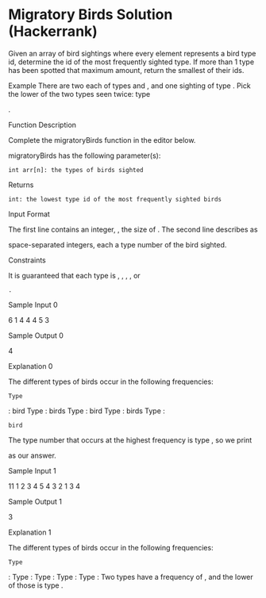 # Migratory Birds Solution (Hackerrank)


Given an array of bird sightings where every element represents a bird type id, determine the id of the most frequently sighted type. If more than 1 type has been spotted that maximum amount, return the smallest of their ids.

Example
There are two each of types and , and one sighting of type . Pick the lower of the two types seen twice: type

.

Function Description

Complete the migratoryBirds function in the editor below.

migratoryBirds has the following parameter(s):

    int arr[n]: the types of birds sighted

Returns

    int: the lowest type id of the most frequently sighted birds

Input Format

The first line contains an integer,
, the size of .
The second line describes as

space-separated integers, each a type number of the bird sighted.

Constraints

It is guaranteed that each type is , , , , or

    .

Sample Input 0

6
1 4 4 4 5 3

Sample Output 0

4

Explanation 0

The different types of birds occur in the following frequencies:

    Type 

:
bird
Type
:
birds
Type
:
bird
Type
:
birds
Type
:

    bird

The type number that occurs at the highest frequency is type
, so we print

as our answer.

Sample Input 1

11
1 2 3 4 5 4 3 2 1 3 4

Sample Output 1

3

Explanation 1

The different types of birds occur in the following frequencies:

    Type 

: Type : Type : Type : Type : Two types have a frequency of , and the lower of those is type .